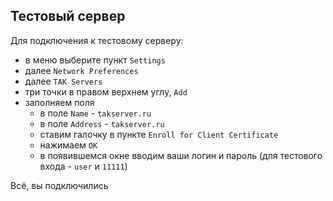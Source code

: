 ## Тестовый сервер

Для подключения к тестовому серверу:

- в меню выберите пункт `Settings`
- далее `Network Preferences`
- далее `TAK Servers`
- три точки в правом верхнем углу, `Add`
- заполняем поля
    - в поле `Name` - `takserver.ru`
    - в поле `Address` - `takserver.ru`
    - ставим галочку в пункте `Enroll for Client Certificate`
    - нажимаем `OK`
    - в появившемся окне вводим ваши логин и пароль (для тестового входа - `user` и `11111`)

Всё, вы подключились